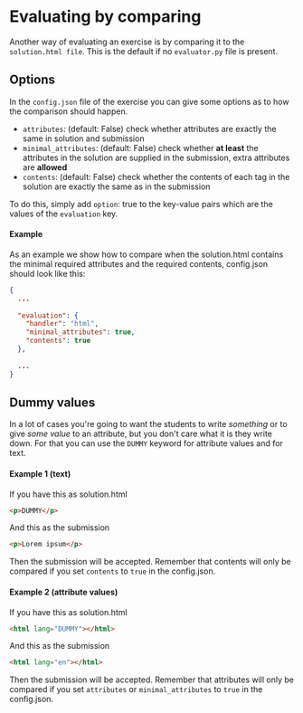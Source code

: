 # Evaluating by comparing

Another way of evaluating an exercise is by comparing it to the `solution.html file`. This is the default if no `evaluator.py` file is present.

## Options

In the `config.json` file of the exercise you can give some options as to how the comparison should happen.
- `attributes`: (default: False) check whether attributes are exactly the same in solution and submission
- `minimal_attributes`: (default: False) check whether **at least** the attributes in the solution are supplied in the submission, extra attributes are **allowed**
- `contents`: (default: False) check whether the contents of each tag in the solution are exactly the same as in the submission

To do this, simply add `option`: true to the key-value pairs which are the values of the `evaluation` key.

#### Example

As an example we show how to compare when the solution.html contains the minimal required attributes and the required contents, config.json should look like this:

```json
{
  ...
  
  "evaluation": {
    "handler": "html",
    "minimal_attributes": true,
    "contents": true
  },
  
  ...
}
```

## Dummy values

In a lot of cases you're going to want the students to write _something_ or to give _some value_ to an attribute, but you don't care what it is they write down. For that you can use the `DUMMY` keyword for attribute values and for text.

#### Example 1 (text)

If you have this as solution.html
```html
<p>DUMMY</p>
```
And this as the submission
```html
<p>Lorem ipsum</p>
```
Then the submission will be accepted. Remember that contents will only be compared if you set `contents` to `true` in the config.json.

#### Example 2 (attribute values)

If you have this as solution.html
```html
<html lang="DUMMY"></html>
```
And this as the submission
```html
<html lang="en"></html>
```
Then the submission will be accepted. Remember that attributes will only be compared if you set `attributes` or `minimal_attributes` to `true` in the config.json.